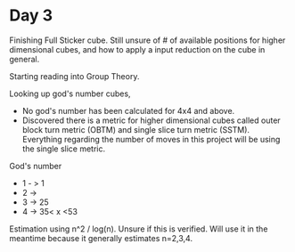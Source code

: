 # Day 3
Finishing Full Sticker cube. Still unsure of # of available positions for higher dimensional cubes, and how to apply a input reduction on the cube in general. 

Starting reading into Group Theory.

Looking up god's number cubes,
- No god's number has been calculated for 4x4 and above.
- Discovered there is a metric for higher dimensional cubes called outer block turn metric (OBTM) and single slice turn metric (SSTM). Everything regarding the number of moves in this project will be using the single slice metric. 

God's number
- 1 - >  1
- 2 -> 
- 3 -> 25
- 4 -> 35< x <53

Estimation using n^2 / log(n). Unsure if this is verified. Will use it in the meantime because it generally estimates n=2,3,4.